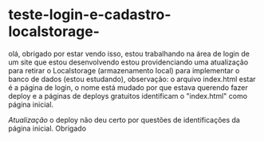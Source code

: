 # teste-login-e-cadastro-localstorage-
olá, obrigado por estar vendo isso, estou trabalhando na área de login de um site que estou desenvolvendo estou providenciando uma atualização para retirar o Localstorage (armazenamento local) para implementar o banco de dados (estou estudando), observação: o arquivo index.html estar é a página de login, o nome está mudado por que estava querendo fazer deploy e a páginas de deploys gratuitos identificam o "index.html" como página inicial.

*Atualização* 
o deploy não deu certo por questões de identificações da página inicial.
Obrigado 